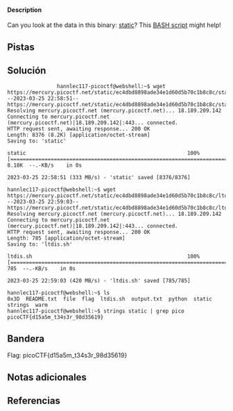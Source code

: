 
#### Description

Can you look at the data in this binary: [static](https://mercury.picoctf.net/static/ec4dbd8898ade34e1d60d5b70c1b8c8c/static)? This [BASH script](https://mercury.picoctf.net/static/ec4dbd8898ade34e1d60d5b70c1b8c8c/ltdis.sh) might help!

## Pistas



## Solución

``` 
                hannlec117-picoctf@webshell:~$ wget https://mercury.picoctf.net/static/ec4dbd8898ade34e1d60d5b70c1b8c8c/static
--2023-03-25 22:58:51--  https://mercury.picoctf.net/static/ec4dbd8898ade34e1d60d5b70c1b8c8c/static
Resolving mercury.picoctf.net (mercury.picoctf.net)... 18.189.209.142
Connecting to mercury.picoctf.net (mercury.picoctf.net)|18.189.209.142|:443... connected.
HTTP request sent, awaiting response... 200 OK
Length: 8376 (8.2K) [application/octet-stream]
Saving to: 'static'

static                                                    100%[==================================================================================================================================>]   8.18K  --.-KB/s    in 0s      

2023-03-25 22:58:51 (333 MB/s) - 'static' saved [8376/8376]

hannlec117-picoctf@webshell:~$ wget https://mercury.picoctf.net/static/ec4dbd8898ade34e1d60d5b70c1b8c8c/ltdis.sh
--2023-03-25 22:59:03--  https://mercury.picoctf.net/static/ec4dbd8898ade34e1d60d5b70c1b8c8c/ltdis.sh
Resolving mercury.picoctf.net (mercury.picoctf.net)... 18.189.209.142
Connecting to mercury.picoctf.net (mercury.picoctf.net)|18.189.209.142|:443... connected.
HTTP request sent, awaiting response... 200 OK
Length: 785 [application/octet-stream]
Saving to: 'ltdis.sh'

ltdis.sh                                                  100%[==================================================================================================================================>]     785  --.-KB/s    in 0s      

2023-03-25 22:59:03 (420 MB/s) - 'ltdis.sh' saved [785/785]

hannlec117-picoctf@webshell:~$ ls
0x3D  README.txt  file  flag  ltdis.sh  output.txt  python  static  strings  warm
hannlec117-picoctf@webshell:~$ strings static | grep pico
picoCTF{d15a5m_t34s3r_98d35619}
```

## Bandera
Flag: picoCTF{d15a5m_t34s3r_98d35619}


## Notas adicionales


## Referencias
